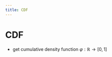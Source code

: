 ```yaml
---
title: CDF
---
```


# CDF
- get cumulative density function $\varphi : \mathbb{R} \rightarrow [0,1]$










































































